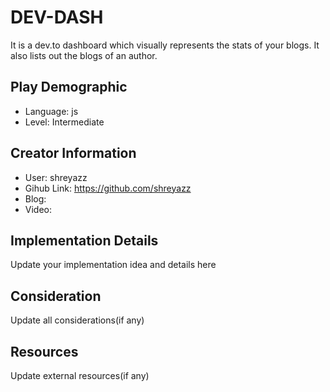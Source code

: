 # DEV-DASH

It is a dev.to dashboard which visually represents the stats of your blogs. It also lists out the blogs of an author.

## Play Demographic

- Language: js
- Level: Intermediate

## Creator Information

- User: shreyazz
- Gihub Link: https://github.com/shreyazz
- Blog: 
- Video: 

## Implementation Details

Update your implementation idea and details here

## Consideration

Update all considerations(if any)

## Resources

Update external resources(if any)
